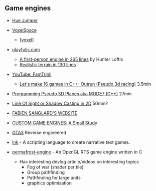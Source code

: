 Game engines
------------

* [Hue Jumper](http://frankforce.com/?p=7427)
* [VoxelSpace](https://github.com/s-macke/VoxelSpace)
    * [[voxel]]
* [playfuljs.com](http://www.playfuljs.com/)
    * [A first-person engine in 265 lines](http://www.playfuljs.com/a-first-person-engine-in-265-lines/) by Hunter Loftis
    * [Realistic terrain in 130 lines](http://www.playfuljs.com/realistic-terrain-in-130-lines/)
* [YouTube: FamTrinli](https://www.youtube.com/user/FamTrinli)
    * [Let's make 16 games in C++: Outrun (Pseudo 3d racing)](https://www.youtube.com/watch?v=N60lBZDEwJ8) 3.5min
* [Programming Pseudo 3D Planes aka MODE7 (C++)](https://www.youtube.com/watch?v=ybLZyY655iY) 27min
* [Line Of Sight or Shadow Casting in 2D](https://www.youtube.com/watch?v=fc3nnG2CG8U) 50min?

* [FABIEN SANGLARD'S WEBSITE](http://fabiensanglard.net/)

* [CUSTOM GAME ENGINES: A Small Study](https://gist.github.com/raysan5/909dc6cf33ed40223eb0dfe625c0de74#custom-game-engines-a-small-study)
  
* [GTA3](https://github.com/GTAmodding/re3) Reverse engineered

* [ink](https://www.inklestudios.com/ink/) - A scripting language to create narrative text games.
* [permafrost-engine](https://github.com/eduard-permyakov/permafrost-engine) - An OpenGL RTS game engine written in C
    * Has interesting devlog article/videos on interesting topics
        * Fog of war (shader per tile)
        * Group pathfinding
        * Pathfinding for large units
        * graphics optimisation

[//begin]: # "Autogenerated link references for markdown compatibility"
[voxel]: voxel.md "Voxel"
[//end]: # "Autogenerated link references"
